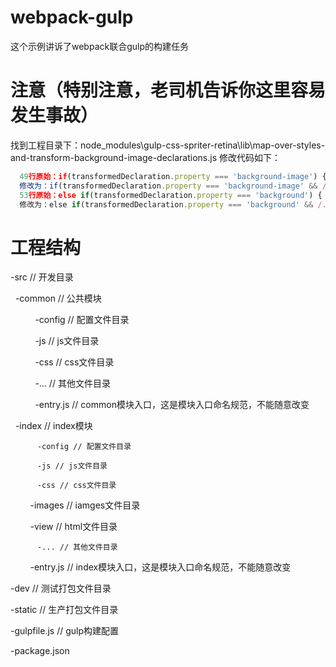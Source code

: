 # webpack-gulp
这个示例讲诉了webpack联合gulp的构建任务
# 注意（特别注意，老司机告诉你这里容易发生事故）
找到工程目录下：node_modules\gulp-css-spriter-retina\lib\map-over-styles-and-transform-background-image-declarations.js 修改代码如下：
```javascript
  49行原始：if(transformedDeclaration.property === 'background-image') {
  修改为：if(transformedDeclaration.property === 'background-image' && /.+\-sprite.+\.png/i.test(transformedDeclaration.value)) {
  53行原始：else if(transformedDeclaration.property === 'background') {
  修改为：else if(transformedDeclaration.property === 'background' && /.+\-sprite.+\.png/i.test(transformedDeclaration.value)) {
```








# 工程结构
-src // 开发目录

    -common // 公共模块
    
           -config // 配置文件目录
           
           -js // js文件目录
           
           -css // css文件目录
           
           -... // 其他文件目录
           
           -entry.js // common模块入口，这是模块入口命名规范，不能随意改变
           
    -index // index模块
    
          -config // 配置文件目录
          
          -js // js文件目录
          
          -css // css文件目录
          
          -images // iamges文件目录
          
          -view // html文件目录
          
          -... // 其他文件目录
          
          -entry.js // index模块入口，这是模块入口命名规范，不能随意改变
          
-dev // 测试打包文件目录

-static // 生产打包文件目录

-gulpfile.js // gulp构建配置

-package.json
